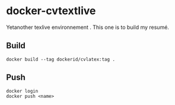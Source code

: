 # docker-cvtextlive
Yetanother texlive environnement . This one is to build my resumé.


## Build
```
docker build --tag dockerid/cvlatex:tag .
```
## Push
```
docker login
docker push <name>
```

